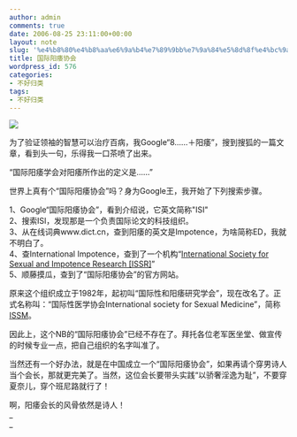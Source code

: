 ```yaml
---
author: admin
comments: true
date: 2006-08-25 23:11:00+00:00
layout: note
slug: '%e4%b8%80%e4%b8%aa%e6%9a%b4%e7%89%9bb%e7%9a%84%e5%8d%8f%e4%bc%9a'
title: 国际阳痿协会
wordpress_id: 576
categories:
- 不好归类
tags:
- 不好归类
---
```


![](http://www.issm.info/prod/system/main/images/lib/picto01.jpg)

为了验证领袖的智慧可以治疗百病，我Google“8……＋阳痿”，搜到搜狐的一篇文章，看到头一句，乐得我一口茶喷了出来。  
  
“国际阳痿学会对阳痿所作出的定义是……”  
  
世界上真有个“国际阳痿协会”吗？身为Google王，我开始了下列搜索步骤。  
  
1、Google“国际阳痿协会”，看到介绍说，它英文简称"ISI"  
2、搜索ISI，发现那是一个负责国际论文的科技组织。  
3、从在线词典www.dict.cn，查到阳痿的英文是Impotence，为啥简称ED，我就不明白了。  
4、查International Impotence，查到了一个机构“[International Society for Sexual and Impotence Research [ISSR]](http://www.issir.org/)”  
5、顺藤摸瓜，查到了“国际阳痿协会”的官方网站。  
  
原来这个组织成立于1982年，起初叫“国际性和阳痿研究学会”，现在改名了。正式名称叫：“国际性医学协会International society for Sexual Medicine”，简称[ISSM](http://www.issm.info/)。  
  
因此上，这个NB的“国际阳痿协会”已经不存在了。拜托各位老军医坐堂、做宣传的时候专业一点，把自己组织的名字叫准了。  
  
当然还有一个好办法，就是在中国成立一个“国际阳痿协会”，如果再请个穿男诗人当个会长，那就更完美了。当然，这位会长要带头实践“以骄奢淫逸为耻”，不要穿夏奈儿，穿个班尼路就行了！  
  
啊，阳痿会长的风骨依然是诗人！  
_  
_
